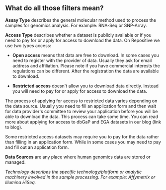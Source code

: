 ## What do all those filters mean?

**Assay Type** describes the general molecular method used to process the samples for genomics analysis. For example: RNA-Seq or SNP-Array.  

**Access Type** describes whether a dataset is publicly available or if you need to pay for or apply for access to download the data. On Repositive we use two types access:  

* **Open access** means that data are free to download. In some cases you need to register with the provider of data. Usually they ask for email address and affiliation. Please note if you have commercial interests the regulations can be different.  After the registration the data are available to download.  

* **Restricted access** doesn't allow you to download data directly. Instead you will need to pay for or apply for access to download the data.  

The process of applying for access to restricted data varies depending on the data source. Usually you need to fill an application form and then wait for data provider's committee to review your application before you will be able to download the data. This process can take some time. You can read more about applying for access to dbGaP and EGA datasets in our blog (link to blog).  

Some restricted access datasets may require you to pay for the data rather than filling in an application form. While in some cases you may need to pay and fill out an application form.

**Data Sources** are any place where human genomics data are stored or managed.

*Technology describes the specific technology/platform or analytic machinery involved in the sample processing. For example: Affymetrix or Illumina HiSeq.*
